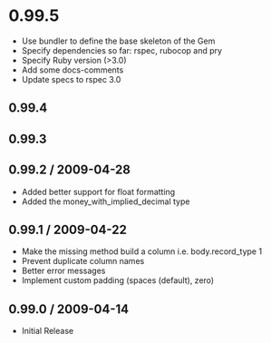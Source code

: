 # 0.99.5
* Use bundler to define the base skeleton of the Gem
* Specify dependencies so far: rspec, rubocop and pry
* Specify Ruby version (>3.0)
* Add some docs-comments
* Update specs to rspec 3.0

## 0.99.4

## 0.99.3

## 0.99.2 / 2009-04-28

* Added better support for float formatting
* Added the money_with_implied_decimal type

## 0.99.1 / 2009-04-22

* Make the missing method build a column  i.e. body.record_type 1
* Prevent duplicate column names
* Better error messages
* Implement custom padding (spaces (default), zero)

## 0.99.0 / 2009-04-14

* Initial Release
